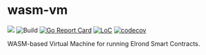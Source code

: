 # wasm-vm

[![](https://img.shields.io/badge/made%20by-Elrond%20Network-blue.svg)](http://elrond.com/)
![Build](https://github.com/ElrondNetwork/wasm-vm/actions/workflows/build-test.yml/badge.svg?branch=master)
[![Go Report Card](https://goreportcard.com/badge/github.com/ElrondNetwork/wasm-vm)](https://goreportcard.com/report/github.com/ElrondNetwork/wasm-vm)
[![LoC](https://tokei.rs/b1/github/ElrondNetwork/wasm-vm?category=code)](https://github.com/ElrondNetwork/wasm-vm)
[![codecov](https://codecov.io/gh/ElrondNetwork/wasm-vm/branch/master/graph/badge.svg?token=MYS5EDASOJ)](https://codecov.io/gh/ElrondNetwork/wasm-vm)

WASM-based Virtual Machine for running Elrond Smart Contracts.
